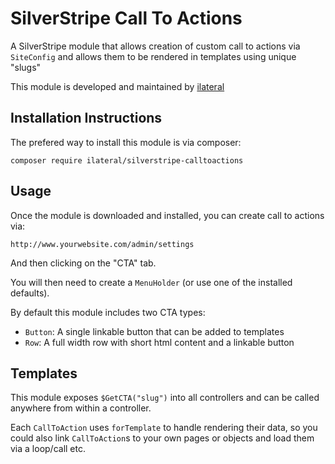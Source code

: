 # SilverStripe Call To Actions

A SilverStripe module that allows creation of custom call to actions
via `SiteConfig` and allows them to be rendered in templates using
unique "slugs"

This module is developed and maintained by [ilateral](http://www.ilateralweb.co.uk)

## Installation Instructions

The prefered way to install this module is via composer:

    composer require ilateral/silverstripe-calltoactions

## Usage

Once the module is downloaded and installed, you can create call to actions
via:

    http://www.yourwebsite.com/admin/settings

And then clicking on the "CTA" tab.

You will then need to create a `MenuHolder` (or use one of the installed defaults).

By default this module includes two CTA types:

 * `Button`: A single linkable button that can be added to templates
 * `Row`: A full width row with short html content and a linkable button

## Templates

This module exposes `$GetCTA("slug")` into all 
controllers and can be called anywhere from within a
controller.

Each `CallToAction` uses `forTemplate` to handle rendering their data, so you
could also link `CallToAction`s to your own pages or objects and load them
via a loop/call etc.